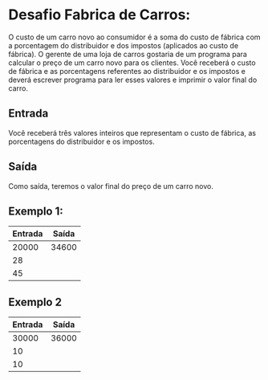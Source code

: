 # Desafio Fabrica de Carros:

O custo de um carro novo ao consumidor é a soma do custo de fábrica com a porcentagem do distribuidor e dos impostos (aplicados ao custo de fábrica). O gerente de uma loja de carros gostaria de um programa para calcular o preço de um carro novo para os clientes. Você receberá o custo de fábrica e as porcentagens referentes ao distribuidor e os impostos e deverá escrever programa para ler esses valores e imprimir o valor final do carro.

## Entrada
Você receberá três valores inteiros que representam o custo de fábrica, as porcentagens do distribuidor e os impostos.

## Saída
Como saída, teremos o valor final do preço de um carro novo.

## Exemplo 1:

Entrada	| Saída
--------|------
20000   | 34600
28      |
45	    |

## Exemplo 2

Entrada |Saída
--------|-----
30000   |36000
10      |
10	    |